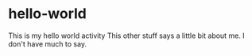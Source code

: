 # hello-world
This is my hello world activity
This other stuff says a little bit about me.
I don't have much to say.
